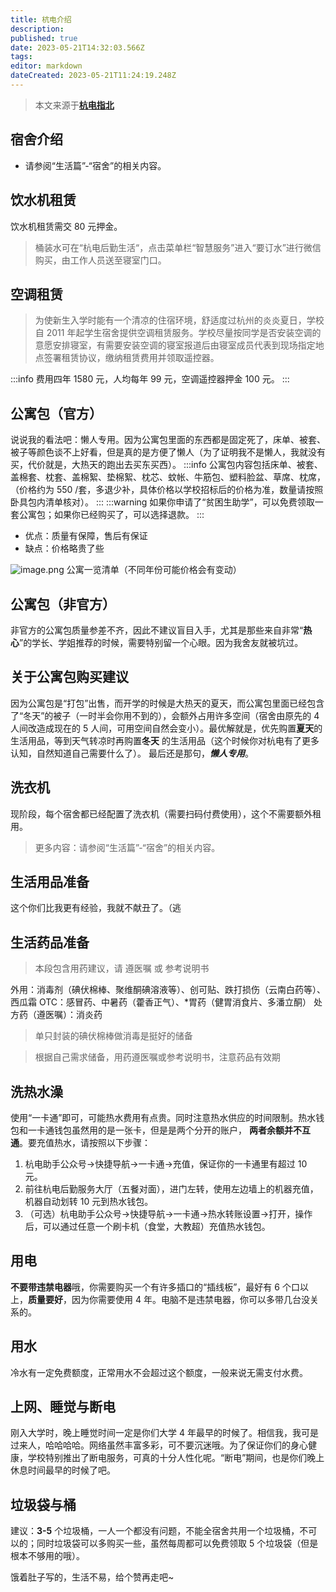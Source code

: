 ```yaml
---
title: 杭电介绍
description: 
published: true
date: 2023-05-21T14:32:03.566Z
tags: 
editor: markdown
dateCreated: 2023-05-21T11:24:19.248Z
---
```


> 本文来源于[**杭电指北**](https://www.yuque.com/hduer/guide)

## 宿舍介绍

- 请参阅“生活篇”-“宿舍”的相关内容。

## 饮水机租赁

饮水机租赁需交 80 元押金。
> 桶装水可在“杭电后勤生活“，点击菜单栏“智慧服务”进入“要订水”进行微信购买，由工作人员送至寝室门口。

## 空调租赁

> 为使新生入学时能有一个清凉的住宿环境，舒适度过杭州的炎炎夏日，学校自 2011
> 年起学生宿舍提供空调租赁服务。学校尽量按同学是否安装空调的意愿安排寝室，有需要安装空调的寝室报道后由寝室成员代表到现场指定地点签署租赁协议，缴纳租赁费用并领取遥控器。

:::info
费用四年 1580 元，人均每年 99 元，空调遥控器押金 100 元。
:::

## 公寓包（官方）

说说我的看法吧：懒人专用。因为公寓包里面的东西都是固定死了，床单、被套、被子等颜色谈不上好看，但是真的是方便了懒人（为了证明我不是懒人，我就没有买，代价就是，大热天的跑出去买东买西）。
:::info
公寓包内容包括床单、被套、盖棉套、枕套、盖棉絮、垫棉絮、枕芯、蚊帐、牛筋包、塑料脸盆、草席、枕席，（价格约为 550
/套，多退少补，具体价格以学校招标后的价格为准，数量请按照卧具包内清单核对）。
:::
:::warning
如果你申请了“贫困生助学”，可以免费领取一套公寓包；如果你已经购买了，可以选择退款。
:::

- 优点：质量有保障，售后有保证
- 缺点：价格略贵了些

![image.png](https://cdn.nlark.com/yuque/0/2021/png/2596791/1629028551861-9ee714af-825d-47fc-b420-1d1b6086930b.png#clientId=uf7ae8ff3-b6a7-4&from=paste&height=336&id=u1daf1673&originHeight=671&originWidth=563&originalType=binary&ratio=1&rotation=0&showTitle=false&size=167205&status=done&style=stroke&taskId=u62264bf4-ffb3-45bc-9691-45c3c405d4d&title=&width=282)
公寓一览清单（不同年份可能价格会有变动）

## 公寓包（非官方）

非官方的公寓包质量参差不齐，因此不建议盲目入手，尤其是那些来自非常“**热心**”的学长、学姐推荐的时候，需要特别留一个心眼。因为我舍友就被坑过。

## 关于公寓包购买建议

因为公寓包是“打包”出售，而开学的时候是大热天的夏天，而公寓包里面已经包含了“冬天”的被子（一时半会你用不到的），会额外占用许多空间（宿舍由原先的
4 人间改造成现在的 5 人间，可用空间自然会变小）。最优解就是，优先购置**夏天**的生活用品，等到天气转凉时再购置**冬天**
的生活用品（这个时候你对杭电有了更多认知，自然知道自己需要什么了）。
最后还是那句，_**懒人专用**_。

## 洗衣机

现阶段，每个宿舍都已经配置了洗衣机（需要扫码付费使用），这个不需要额外租用。
> 更多内容：请参阅“生活篇”-“宿舍”的相关内容。

## 生活用品准备

这个你们比我更有经验，我就不献丑了。（逃

## 生活药品准备

> 本段包含用药建议，请 遵医嘱 或 参考说明书

外用：消毒剂（碘伏棉棒、聚维酮碘溶液等）、创可贴、跌打损伤（云南白药等）、西瓜霜
OTC：感冒药、中暑药（藿香正气）、*胃药（健胃消食片、多潘立酮）
处方药（遵医嘱）：消炎药
> 单只封装的碘伏棉棒做消毒是挺好的储备

> 根据自己需求储备，用药遵医嘱或参考说明书，注意药品有效期

## 洗热水澡

使用“一卡通”即可，可能热水费用有点贵。同时注意热水供应的时间限制。热水钱包和一卡通钱包虽然用的是一张卡，但是是两个分开的账户，
**两者余额并不互通**。要充值热水，请按照以下步骤：

1. 杭电助手公众号->快捷导航->一卡通->充值，保证你的一卡通里有超过 10 元。
2. 前往杭电后勤服务大厅（五餐对面），进门左转，使用左边墙上的机器充值，机器自动划转 10 元到热水钱包。
3. （可选）杭电助手公众号->快捷导航->一卡通->热水转账设置->打开，操作后，可以通过任意一个刷卡机（食堂，大教超）充值热水钱包。

## 用电

**不要带违禁电器**哦，你需要购买一个有许多插口的“插线板”，最好有 6 个口以上，**质量要好**，因为你需要使用 4
年。电脑不是违禁电器，你可以多带几台没关系的。

## 用水

冷水有一定免费额度，正常用水不会超过这个额度，一般来说无需支付水费。

## 上网、睡觉与断电

刚入大学时，晚上睡觉时间一定是你们大学 4
年最早的时候了。相信我，我可是过来人，哈哈哈哈。网络虽然丰富多彩，可不要沉迷哦。为了保证你们的身心健康，学校特别推出了断电服务，可真的十分人性化呢。“断电”期间，也是你们晚上休息时间最早的时候了吧。

## 垃圾袋与桶

建议：**3-5** 个垃圾桶，一人一个都没有问题，不能全宿舍共用一个垃圾桶，不可以的；同时垃圾袋可以多购买一些，虽然每周都可以免费领取
5 个垃圾袋（但是根本不够用的哦）。

饿着肚子写的，生活不易，给个赞再走吧~
